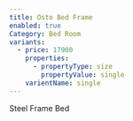 ```yaml
---
title: Osto Bed Frame
enabled: true
Category: Bed Room
variants:
  - price: 17900
    properties:
      - propertyType: size
        propertyValue: single
    varientName: single
---
```

Steel Frame Bed

